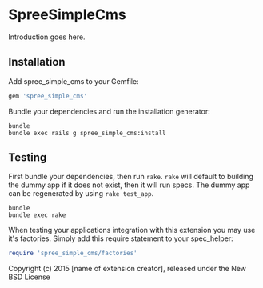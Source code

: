 SpreeSimpleCms
==============

Introduction goes here.

Installation
------------

Add spree_simple_cms to your Gemfile:

```ruby
gem 'spree_simple_cms'
```

Bundle your dependencies and run the installation generator:

```shell
bundle
bundle exec rails g spree_simple_cms:install
```

Testing
-------

First bundle your dependencies, then run `rake`. `rake` will default to building the dummy app if it does not exist, then it will run specs. The dummy app can be regenerated by using `rake test_app`.

```shell
bundle
bundle exec rake
```

When testing your applications integration with this extension you may use it's factories.
Simply add this require statement to your spec_helper:

```ruby
require 'spree_simple_cms/factories'
```

Copyright (c) 2015 [name of extension creator], released under the New BSD License
